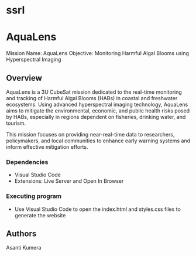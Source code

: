 # ssrl

# AquaLens

Mission Name: AquaLens
Objective: Monitoring Harmful Algal Blooms using Hyperspectral Imaging

## Overview

AquaLens is a 3U CubeSat mission dedicated to the real-time monitoring and tracking of Harmful Algal Blooms (HABs) in coastal and freshwater ecosystems. Using advanced hyperspectral imaging technology, AquaLens aims to mitigate the environmental, economic, and public health risks posed by HABs, especially in regions dependent on fisheries, drinking water, and tourism.

This mission focuses on providing near-real-time data to researchers, policymakers, and local communities to enhance early warning systems and inform effective mitigation efforts.

### Dependencies

* Visual Studio Code
* Extensions: Live Server and Open In Browser

### Executing program

* Use Visual Studio Code to open the index.html and styles.css files to generate the website

## Authors

Asanti Kumera
